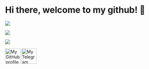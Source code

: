 # Hi there, welcome to my github! 👋

<p align="left">
  <img src="https://github-readme-stats.vercel.app/api?username=ubsefor&count_private=true&show_icons=true&bg_color=140,130526,78237c&hide_border=true&theme=midnight-purple&title_color=fff&text_color=fff&line_height=22&custom_title=Ubsefor%E2%80%99s+Stats">
</p>

<p align="left">
  <img src="https://github-readme-stats.vercel.app/api/wakatime?username=ubsefor&bg_color=140,130526,78237c&hide_border=true&title_color=fff&text_color=fff">
</p>

<p align="left">
  <img src="https://github-readme-stats.vercel.app/api/top-langs/?username=Ubsefor&bg_color=140,130526,78237c&hide_border=true&title_color=fff&text_color=fff">
</p>

<a href="https://github.com/ubsefor">
	<img width="50" align="left"
		 alt="My GitHub profile"
		 src="https://upload.wikimedia.org/wikipedia/commons/thumb/9/91/Octicons-mark-github.svg/600px-Octicons-mark-github.svg.png">
</a>

<a href="https://t.me/ubsefor">
	<img width="50" align="left"
		 alt="My Telegram"
		 src="https://upload.wikimedia.org/wikipedia/commons/thumb/8/82/Telegram_logo.svg/512px-Telegram_logo.svg.png">
</a>
